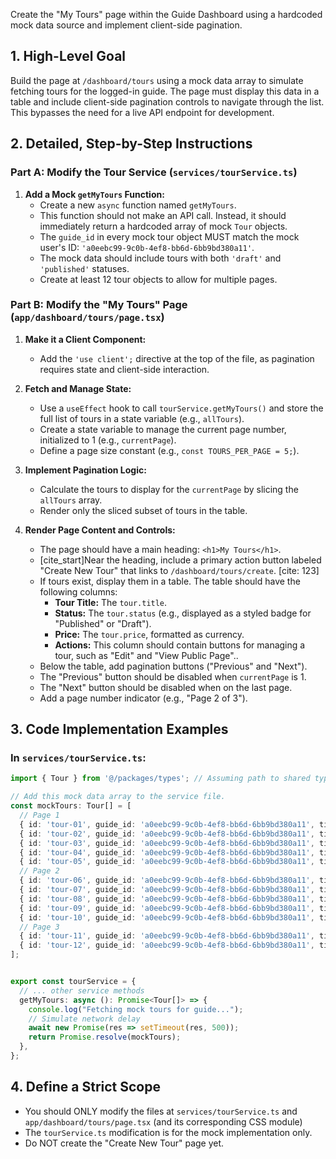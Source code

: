 Create the "My Tours" page within the Guide Dashboard using a hardcoded mock data source and implement client-side pagination.

## 1. High-Level Goal

Build the page at `/dashboard/tours` using a mock data array to simulate fetching tours for the logged-in guide. The page must display this data in a table and include client-side pagination controls to navigate through the list. This bypasses the need for a live API endpoint for development.

## 2. Detailed, Step-by-Step Instructions

### Part A: Modify the Tour Service (`services/tourService.ts`)

1.  **Add a Mock `getMyTours` Function:**
    * Create a new `async` function named `getMyTours`.
    * This function should not make an API call. Instead, it should immediately return a hardcoded array of mock `Tour` objects.
    * The `guide_id` in every mock tour object MUST match the mock user's ID: `'a0eebc99-9c0b-4ef8-bb6d-6bb9bd380a11'`.
    * The mock data should include tours with both `'draft'` and `'published'` statuses.
    * Create at least 12 tour objects to allow for multiple pages.

### Part B: Modify the "My Tours" Page (`app/dashboard/tours/page.tsx`)

1.  **Make it a Client Component:**
    * Add the `'use client';` directive at the top of the file, as pagination requires state and client-side interaction.

2.  **Fetch and Manage State:**
    * Use a `useEffect` hook to call `tourService.getMyTours()` and store the full list of tours in a state variable (e.g., `allTours`).
    * Create a state variable to manage the current page number, initialized to 1 (e.g., `currentPage`).
    * Define a page size constant (e.g., `const TOURS_PER_PAGE = 5;`).

3.  **Implement Pagination Logic:**
    * Calculate the tours to display for the `currentPage` by slicing the `allTours` array.
    * Render only the sliced subset of tours in the table.

4.  **Render Page Content and Controls:**
    * The page should have a main heading: `<h1>My Tours</h1>`.
    * [cite_start]Near the heading, include a primary action button labeled "Create New Tour" that links to `/dashboard/tours/create`. [cite: 123]
    * If tours exist, display them in a table. The table should have the following columns:
        * **Tour Title:** The `tour.title`.
        * **Status:** The `tour.status` (e.g., displayed as a styled badge for "Published" or "Draft").
        * **Price:** The `tour.price`, formatted as currency.
        * **Actions:** This column should contain buttons for managing a tour, such as "Edit" and "View Public Page"..
    * Below the table, add pagination buttons ("Previous" and "Next").
    * The "Previous" button should be disabled when `currentPage` is 1.
    * The "Next" button should be disabled when on the last page.
    * Add a page number indicator (e.g., "Page 2 of 3").

## 3. Code Implementation Examples

### In `services/tourService.ts`:

```typescript
import { Tour } from '@/packages/types'; // Assuming path to shared types

// Add this mock data array to the service file.
const mockTours: Tour[] = [
  // Page 1
  { id: 'tour-01', guide_id: 'a0eebc99-9c0b-4ef8-bb6d-6bb9bd380a11', title: 'Hanoi Street Food Discovery', status: 'published', price: 50, /* other fields */ },
  { id: 'tour-02', guide_id: 'a0eebc99-9c0b-4ef8-bb6d-6bb9bd380a11', title: 'Old Quarter History Walk', status: 'published', price: 45, /* other fields */ },
  { id: 'tour-03', guide_id: 'a0eebc99-9c0b-4ef8-bb6d-6bb9bd380a11', title: 'Incense Village Photography Tour', status: 'draft', price: 70, /* other fields */ },
  { id: 'tour-04', guide_id: 'a0eebc99-9c0b-4ef8-bb6d-6bb9bd380a11', title: 'Red River Delta Biking', status: 'published', price: 90, /* other fields */ },
  { id: 'tour-05', guide_id: 'a0eebc99-9c0b-4ef8-bb6d-6bb9bd380a11', title: 'Ha Long Bay Day Trip', status: 'draft', price: 120, /* other fields */ },
  // Page 2
  { id: 'tour-06', guide_id: 'a0eebc99-9c0b-4ef8-bb6d-6bb9bd380a11', title: 'Cooking Class with Local Chef', status: 'published', price: 65, /* other fields */ },
  { id: 'tour-07', guide_id: 'a0eebc99-9c0b-4ef8-bb6d-6bb9bd380a11', title: 'Ceramic Village Workshop', status: 'published', price: 55, /* other fields */ },
  { id: 'tour-08', guide_id: 'a0eebc99-9c0b-4ef8-bb6d-6bb9bd380a11', title: 'Early Morning Market Run', status: 'published', price: 40, /* other fields */ },
  { id: 'tour-09', guide_id: 'a0eebc99-9c0b-4ef8-bb6d-6bb9bd380a11', title: 'Hidden Temples of Hanoi', status: 'draft', price: 50, /* other fields */ },
  { id: 'tour-10', guide_id: 'a0eebc99-9c0b-4ef8-bb6d-6bb9bd380a11', title: 'Train Street Photo Hunt', status: 'published', price: 35, /* other fields */ },
  // Page 3
  { id: 'tour-11', guide_id: 'a0eebc99-9c0b-4ef8-bb6d-6bb9bd380a11', title: 'Ninh Binh Adventure', status: 'published', price: 150, /* other fields */ },
  { id: 'tour-12', guide_id: 'a0eebc99-9c0b-4ef8-bb6d-6bb9bd380a11', title: 'Secret War Tunnels Exploration', status: 'draft', price: 85, /* other fields */ },
];


export const tourService = {
  // ... other service methods
  getMyTours: async (): Promise<Tour[]> => {
    console.log("Fetching mock tours for guide...");
    // Simulate network delay
    await new Promise(res => setTimeout(res, 500));
    return Promise.resolve(mockTours);
  },
};

```

## 4. Define a Strict Scope

* You should ONLY modify the files at `services/tourService.ts` and `app/dashboard/tours/page.tsx` (and its corresponding CSS module)
* The `tourService.ts` modification is for the mock implementation only.
* Do NOT create the "Create New Tour" page yet.
